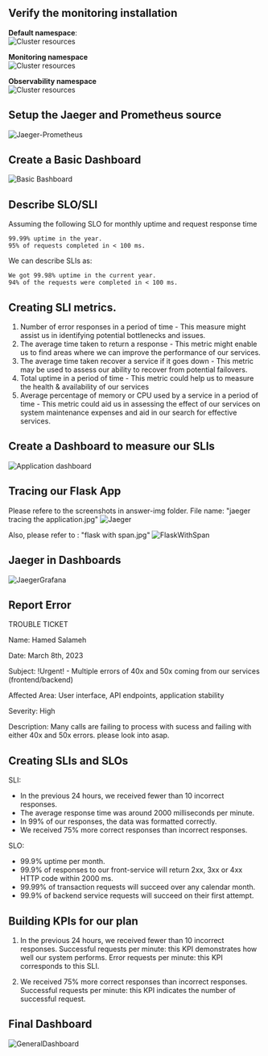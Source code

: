 ## Verify the monitoring installation

**Default namespace**:  
![Cluster resources](./answer-img/kubectl%20default%20namespace.jpg)

**Monitoring namespace**  
![Cluster resources](./answer-img/kubectl%20monitoring%20namespace.jpg)

**Observability namespace**  
![Cluster resources](./answer-img/kuibectl%20observability%20namespace.jpg)

## Setup the Jaeger and Prometheus source

![Jaeger-Prometheus](./answer-img/grafana%20datasources.jpg)

## Create a Basic Dashboard

![Basic Bashboard](./answer-img/prometheus%20dashboard.jpg)

## Describe SLO/SLI
Assuming the following SLO for monthly uptime and request response time

    99.99% uptime in the year.
    95% of requests completed in < 100 ms.

We can describe SLIs as:

    We got 99.98% uptime in the current year.
    94% of the requests were completed in < 100 ms.

## Creating SLI metrics.
1. Number of error responses in a period of time - This measure might assist us in identifying potential bottlenecks and issues.
2. The average time taken to return a response - This metric might enable us to find areas where we can improve the performance of our services.
3. The average time taken recover a service if it goes down - This metric may be used to assess our ability to recover from potential failovers.
4. Total uptime in a period of time - This metric could help us to measure the health & availability of our services
5. Average percentage of memory or CPU used by a service in a period of time - This metric could aid us in assessing the effect of our services on system maintenance expenses and aid in our search for effective services.

## Create a Dashboard to measure our SLIs

![Application dashboard](./answer-img/application%20dashboard.jpg)

## Tracing our Flask App

Please refere to the screenshots in answer-img folder.
File name: "jaeger tracing the application.jpg"
![Jaeger](./answer-img/jaeger%20tracing%20the%20application.jpg)

Also, please refer to : "flask with span.jpg"
![FlaskWithSpan](./answer-img/flask%20with%20span.jpg)

## Jaeger in Dashboards

![JaegerGrafana](./answer-img/traces%20in%20grafana.jpg)

## Report Error

TROUBLE TICKET

Name: Hamed Salameh

Date: March 8th, 2023

Subject: !Urgent! - Multiple errors of 40x and 50x coming from our services (frontend/backend)

Affected Area: User interface, API endpoints, application stability

Severity: High

Description: Many calls are failing to process with sucess and failing with either 40x and 50x errors. please look into asap.


## Creating SLIs and SLOs
SLI:
- In the previous 24 hours, we received fewer than 10 incorrect responses.
- The average response time was around 2000 milliseconds per minute.
- In 99% of our responses, the data was formatted correctly.
- We received 75% more correct responses than incorrect responses.

SLO:
- 99.9% uptime per month.
- 99.9% of responses to our front-service will return 2xx, 3xx or 4xx HTTP code within 2000 ms.
- 99.99% of transaction requests will succeed over any calendar month.
- 99.9% of backend service requests will succeed on their first attempt.

## Building KPIs for our plan

1. In the previous 24 hours, we received fewer than 10 incorrect responses.
    Successful requests per minute: this KPI demonstrates how well our system performs.
    Error requests per minute: this KPI corresponds to this SLI.

2. We received 75% more correct responses than incorrect responses.
    Successful requests per minute: this KPI indicates the number of successful request.

## Final Dashboard

![GeneralDashboard](./answer-img/application%20dashboard.jpg)